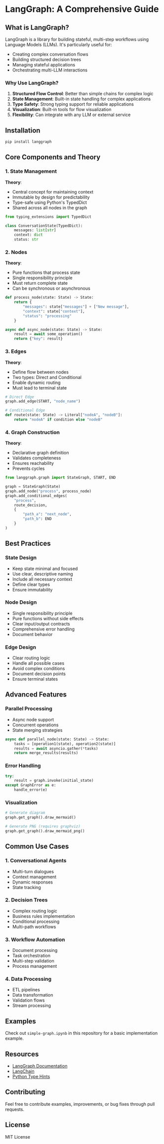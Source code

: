 # LangGraph: A Comprehensive Guide

## What is LangGraph?
LangGraph is a library for building stateful, multi-step workflows using Language Models (LLMs). It's particularly useful for:
- Creating complex conversation flows
- Building structured decision trees
- Managing stateful applications
- Orchestrating multi-LLM interactions

### Why Use LangGraph?
1. **Structured Flow Control**: Better than simple chains for complex logic
2. **State Management**: Built-in state handling for complex applications
3. **Type Safety**: Strong typing support for reliable applications
4. **Visualization**: Built-in tools for flow visualization
5. **Flexibility**: Can integrate with any LLM or external service

## Installation
```bash
pip install langgraph
```

## Core Components and Theory

### 1. State Management
**Theory**:
- Central concept for maintaining context
- Immutable by design for predictability
- Type-safe using Python's TypedDict
- Shared across all nodes in the graph

```python
from typing_extensions import TypedDict

class ConversationState(TypedDict):
    messages: list[str]
    context: dict
    status: str
```

### 2. Nodes
**Theory**:
- Pure functions that process state
- Single responsibility principle
- Must return complete state
- Can be synchronous or asynchronous

```python
def process_node(state: State) -> State:
    return {
        "messages": state["messages"] + ["New message"],
        "context": state["context"],
        "status": "processing"
    }

async def async_node(state: State) -> State:
    result = await some_operation()
    return {"key": result}
```

### 3. Edges
**Theory**:
- Define flow between nodes
- Two types: Direct and Conditional
- Enable dynamic routing
- Must lead to terminal state

```python
# Direct Edge
graph.add_edge(START, "node_name")

# Conditional Edge
def route(state: State) -> Literal["nodeA", "nodeB"]:
    return "nodeA" if condition else "nodeB"
```

### 4. Graph Construction
**Theory**:
- Declarative graph definition
- Validates completeness
- Ensures reachability
- Prevents cycles

```python
from langgraph.graph import StateGraph, START, END

graph = StateGraph(State)
graph.add_node("process", process_node)
graph.add_conditional_edges(
    "process",
    route_decision,
    {
        "path_a": "next_node",
        "path_b": END
    }
)
```

## Best Practices

### State Design
- Keep state minimal and focused
- Use clear, descriptive naming
- Include all necessary context
- Define clear types
- Ensure immutability

### Node Design
- Single responsibility principle
- Pure functions without side effects
- Clear input/output contracts
- Comprehensive error handling
- Document behavior

### Edge Design
- Clear routing logic
- Handle all possible cases
- Avoid complex conditions
- Document decision points
- Ensure terminal states

## Advanced Features

### Parallel Processing
- Async node support
- Concurrent operations
- State merging strategies

```python
async def parallel_node(state: State) -> State:
    tasks = [operation1(state), operation2(state)]
    results = await asyncio.gather(*tasks)
    return merge_results(results)
```

### Error Handling
```python
try:
    result = graph.invoke(initial_state)
except GraphError as e:
    handle_error(e)
```

### Visualization
```python
# Generate diagram
graph.get_graph().draw_mermaid()

# Generate PNG (requires graphviz)
graph.get_graph().draw_mermaid_png()
```

## Common Use Cases

### 1. Conversational Agents
- Multi-turn dialogues
- Context management
- Dynamic responses
- State tracking

### 2. Decision Trees
- Complex routing logic
- Business rules implementation
- Conditional processing
- Multi-path workflows

### 3. Workflow Automation
- Document processing
- Task orchestration
- Multi-step validation
- Process management

### 4. Data Processing
- ETL pipelines
- Data transformation
- Validation flows
- Stream processing

## Examples
Check out `simple-graph.ipynb` in this repository for a basic implementation example.

## Resources
- [LangGraph Documentation](https://python.langchain.com/docs/langgraph)
- [LangChain](https://www.langchain.com/)
- [Python Type Hints](https://docs.python.org/3/library/typing.html)

## Contributing
Feel free to contribute examples, improvements, or bug fixes through pull requests.

## License
MIT License